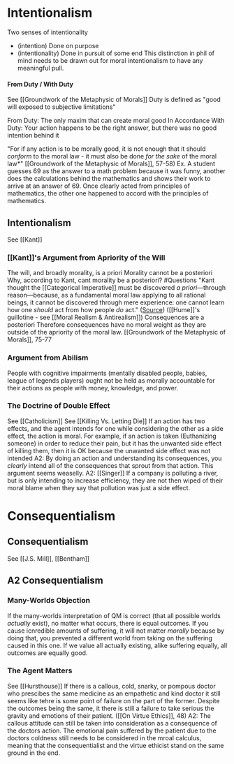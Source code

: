 # Intentionalism

Two senses of intentionality
- (intention) Done on purpose
- (intentionality) Done in pursuit of some end
	This distinction in phil of mind needs to be drawn out for moral intentionalism to have any meaningful pull.

#### From Duty / With Duty
See [[Groundwork of the Metaphysic of Morals]]
Duty is defined as "good will exposed to subjective limitations"

From Duty: The only maxim that can create moral good
In Accordance With Duty: Your action happens to be the right answer, but there was no good intention behind it

"For if any action is to be morally good, it is not enough that it should *conform* to the moral law - it must also be done *for the sake* of the moral law*" [[Groundwork of the Metaphysic of Morals]], 57-58)
	Ex. A student guesses 69 as the answer to a math problem because it was funny, another does the calculations behind the mathematics and shows their work to arrive at an answer of 69. Once clearly acted from principles of mathematics, the other one happened to accord with the principles of mathematics.

## Intentionalism
See [[Kant]]

### [[Kant]]'s Argument from Apriority of the Will
The will, and broadly morality, is a priori
Morality cannot be a posteriori
	Why, according to Kant, cant morality be a posteriori? #Questions
		"Kant thought the [[Categorical Imperative]] must be discovered _a priori_—through reason—because, as a fundamental moral law applying to all rational beings, it cannot be discovered through mere experience: one cannot learn how one _should_ act from how people _do_ act." ([Source](https://plato.stanford.edu/entries/moral-epistemology-a-priori/#AnalPrio))
			([[Hume]]'s guillotine -  see [[Moral Realism & Antirealism]])
Consequences are a posteriori
Therefore consequences have no moral weight as they are outside of the apriority of the moral law. 
[[Groundwork of the Metaphysic of Morals]], 75-77

### Argument from Abilism
People with cognitive impairments (mentally disabled people, babies, league of legends players) ought not be held as morally accountable for their actions as people with money, knowledge, and power. 

### The Doctrine of Double Effect
See [[Catholicism]]
See [[Killing Vs. Letting Die]]
If an action has two effects, and the agent intends for one while considering the other as a side effect, the action is moral. 
For example, if an action is taken (Euthanizing someone) in order to reduce their pain, but it has the unwanted side effect of killing them, then it is OK because the unwanted side effect was not intended
	A2: By doing an action and understanding its consequences, you *clearly* intend all of the consequences that sprout from that action. This argument seems weaselly.
	A2: [[Singer]] If a company is polluting a river, but is only intending to increase efficiency, they are not then wiped of their moral blame when they say that pollution was just a side effect.

# Consequentialism

## Consequentialism
See [[J.S. Mill]], [[Bentham]]

## A2 Consequentialism

### Many-Worlds Objection
If the many-worlds interpretation of QM is correct (that all possible worlds *actually* exist), no matter what occurs, there is equal outcomes. If you cause icnredible amounts of suffering, it will not matter *morally* because by doing that, you prevented a different world from taking on the suffering caused in this one. If we value all actually existing, alike suffering equally, all outcomes are equally good. 

### The Agent Matters
See [[Hursthouse]]
If there is a callous, cold, snarky, or pompous doctor who prescibes the same medicine as an empathetic and kind doctor it still seems like tehre is some point of failure on the part of the former. Despite the outcomes being the same, it there is still a failure to take serious the gravity and emotions of their patient. ([[On Virtue Ethics]], 48)
	A2: The callous attitude can still be taken into consideration as a consequence of the doctors action. The emotional pain suffered by the patient due to the doctors coldness still needs to be considered in the mroal calculus, meaning that the consequentialist and the virtue ethicist stand on the same ground in the end.